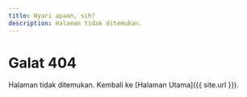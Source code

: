 ```yaml
---
title: Nyari apaan, sih?
description: Halaman tidak ditemukan.
---
```

# Galat 404

Halaman tidak ditemukan. Kembali ke [Halaman Utama]({{ site.url }}).
